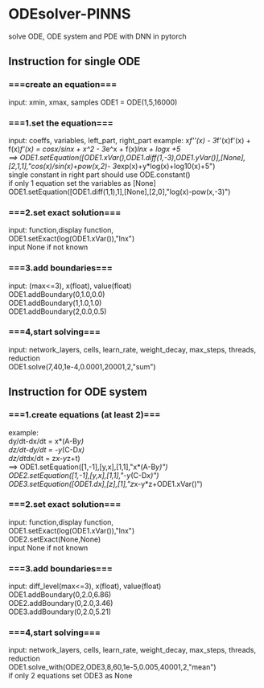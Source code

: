 # ODEsolver-PINNS
solve ODE, ODE system and PDE with DNN in pytorch

## Instruction for single ODE
### ===create an equation===
input: xmin, xmax, samples
ODE1 = ODE(1,5,16000)<br>
### ===1.set the equation===
input: coeffs, variables, left_part, right_part
example:
x*f''(x) - 3*f'(x)f'(x) + f(x)*f'(x) = cosx/sinx + x^2 - 3*e^x + f(x)*lnx + logx +5<br>
 ==> ODE1.setEquation([ODE1.xVar(),ODE1.diff(1,-3),ODE1.yVar()],[None],[2,1,1],"cos(x)/sin(x)+pow(x,2)- 3*exp(x)+y*log(x)+log10(x)+5")<br>
single constant in right part should use ODE.constant()<br>
if only 1 equation set the variables as [None]<br>
ODE1.setEquation([ODE1.diff(1,1),1],[None],[2,0],"log(x)-pow(x,-3)")<br>
### ===2.set exact solution===
input: function,display function,<br>
ODE1.setExact(log(ODE1.xVar()),"lnx")<br>
input None if not known<br>
### ===3.add boundaries===
input: (max<=3), x(float), value(float)<br>
ODE1.addBoundary(0,1.0,0.0)<br>
ODE1.addBoundary(1,1.0,1.0)<br>
ODE1.addBoundary(2,0.0,0.5)<br>
### ===4,start solving===
input: network_layers, cells, learn_rate, weight_decay, max_steps, threads, reduction<br>
ODE1.solve(7,40,1e-4,0.0001,20001,2,"sum")<br>

## Instruction for ODE system
### ===1.create equations (at least 2)===
example:<br>
         dy/dt-dx/dt = x*(A-B*y)<br>
         dz/dt-dy/dt = -y*(C-D*x)<br>
         dz/dt*dx/dt = z*x-y*z+t)<br>
 ==> ODE1.setEquation([1,-1],[y,x],[1,1],"x*(A-B*y)")<br>
     ODE2.setEquation([1,-1],[y,x],[1,1],"-y*(C-D*x)")<br>
     ODE3.setEquation([ODE1.dx],[z],[1],"z*x-y*z+ODE1.xVar()")<br>
### ===2.set exact solution===
input: function,display function,<br>
ODE1.setExact(log(ODE1.xVar()),"lnx")<br>
ODE2.setExact(None,None)<br>
input None if not known<br>
### ===3.add boundaries===
input: diff_level(max<=3), x(float), value(float)<br>
ODE1.addBoundary(0,2.0,6.86)<br>
ODE2.addBoundary(0,2.0,3.46)<br>
ODE3.addBoundary(0,2.0,5.21)<br>
### ===4,start solving===
input: network_layers, cells, learn_rate, weight_decay, max_steps, threads, reduction<br>
ODE1.solve_with(ODE2,ODE3,8,60,1e-5,0.005,40001,2,"mean")<br>
if only 2 equations set ODE3 as None<br>
